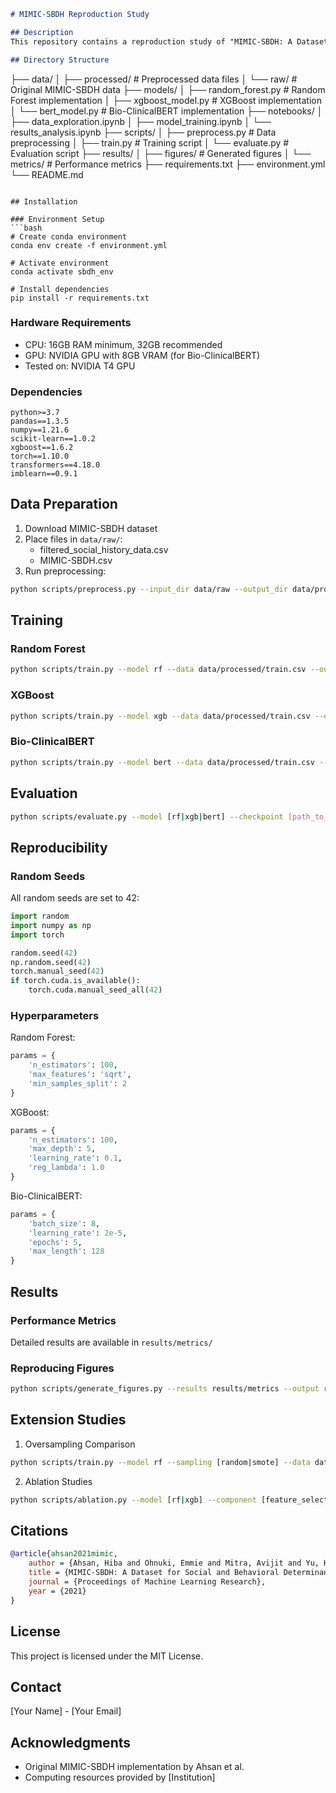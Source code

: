 
```markdown
# MIMIC-SBDH Reproduction Study

## Description
This repository contains a reproduction study of "MIMIC-SBDH: A Dataset for Social and Behavioral Determinants of Health" ([Ahsan et al., 2021](https://github.com/hiba008/MIMIC-SBDH)). We implement and compare three approaches: Random Forest, XGBoost, and Bio-ClinicalBERT.

## Directory Structure
```
├── data/
│   ├── processed/           # Preprocessed data files
│   └── raw/                # Original MIMIC-SBDH data
├── models/
│   ├── random_forest.py    # Random Forest implementation
│   ├── xgboost_model.py    # XGBoost implementation
│   └── bert_model.py       # Bio-ClinicalBERT implementation
├── notebooks/
│   ├── data_exploration.ipynb
│   ├── model_training.ipynb
│   └── results_analysis.ipynb
├── scripts/
│   ├── preprocess.py       # Data preprocessing
│   ├── train.py           # Training script
│   └── evaluate.py        # Evaluation script
├── results/
│   ├── figures/           # Generated figures
│   └── metrics/          # Performance metrics
├── requirements.txt
├── environment.yml
└── README.md
```

## Installation

### Environment Setup
```bash
# Create conda environment
conda env create -f environment.yml

# Activate environment
conda activate sbdh_env

# Install dependencies
pip install -r requirements.txt
```

### Hardware Requirements
- CPU: 16GB RAM minimum, 32GB recommended
- GPU: NVIDIA GPU with 8GB VRAM (for Bio-ClinicalBERT)
- Tested on: NVIDIA T4 GPU

### Dependencies
```
python>=3.7
pandas==1.3.5
numpy==1.21.6
scikit-learn==1.0.2
xgboost==1.6.2
torch==1.10.0
transformers==4.18.0
imblearn==0.9.1
```

## Data Preparation
1. Download MIMIC-SBDH dataset
2. Place files in `data/raw/`:
   - filtered_social_history_data.csv
   - MIMIC-SBDH.csv
3. Run preprocessing:
```bash
python scripts/preprocess.py --input_dir data/raw --output_dir data/processed
```

## Training

### Random Forest
```bash
python scripts/train.py --model rf --data data/processed/train.csv --output models/rf
```

### XGBoost
```bash
python scripts/train.py --model xgb --data data/processed/train.csv --output models/xgb
```

### Bio-ClinicalBERT
```bash
python scripts/train.py --model bert --data data/processed/train.csv --output models/bert
```

## Evaluation
```bash
python scripts/evaluate.py --model [rf|xgb|bert] --checkpoint [path_to_model] --test data/processed/test.csv
```

## Reproducibility

### Random Seeds
All random seeds are set to 42:
```python
import random
import numpy as np
import torch

random.seed(42)
np.random.seed(42)
torch.manual_seed(42)
if torch.cuda.is_available():
    torch.cuda.manual_seed_all(42)
```

### Hyperparameters
Random Forest:
```python
params = {
    'n_estimators': 100,
    'max_features': 'sqrt',
    'min_samples_split': 2
}
```

XGBoost:
```python
params = {
    'n_estimators': 100,
    'max_depth': 5,
    'learning_rate': 0.1,
    'reg_lambda': 1.0
}
```

Bio-ClinicalBERT:
```python
params = {
    'batch_size': 8,
    'learning_rate': 2e-5,
    'epochs': 5,
    'max_length': 128
}
```

## Results

### Performance Metrics
Detailed results are available in `results/metrics/`

### Reproducing Figures
```bash
python scripts/generate_figures.py --results results/metrics --output results/figures
```

## Extension Studies
1. Oversampling Comparison
```bash
python scripts/train.py --model rf --sampling [random|smote] --data data/processed/train.csv
```

2. Ablation Studies
```bash
python scripts/ablation.py --model [rf|xgb] --component [feature_selection|preprocessing]
```

## Citations
```bibtex
@article{ahsan2021mimic,
    author = {Ahsan, Hiba and Ohnuki, Emmie and Mitra, Avijit and Yu, Hong},
    title = {MIMIC-SBDH: A Dataset for Social and Behavioral Determinants of Health},
    journal = {Proceedings of Machine Learning Research},
    year = {2021}
}
```

## License
This project is licensed under the MIT License.

## Contact
[Your Name] - [Your Email]

## Acknowledgments
- Original MIMIC-SBDH implementation by Ahsan et al.
- Computing resources provided by [Institution]
```
